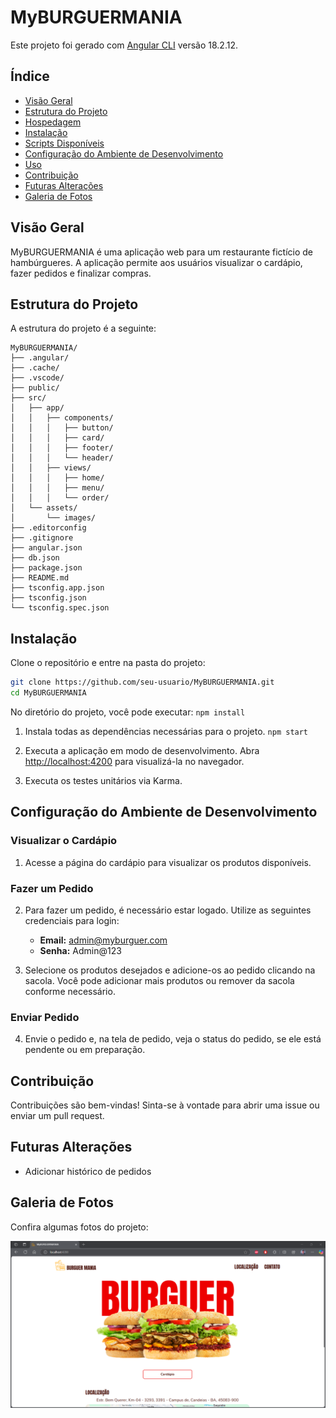# MyBURGUERMANIA

Este projeto foi gerado com [Angular CLI](https://github.com/angular/angular-cli) versão 18.2.12.

## Índice

- [Visão Geral](#visão-geral)
- [Estrutura do Projeto](#estrutura-do-projeto)
- [Hospedagem](#hospedagem)
- [Instalação](#instalação)
- [Scripts Disponíveis](#scripts-disponíveis)
- [Configuração do Ambiente de Desenvolvimento](#configuração-do-ambiente-de-desenvolvimento)
- [Uso](#uso)
- [Contribuição](#contribuição)
- [Futuras Alterações](#futuras-alterações)
- [Galeria de Fotos](#galeria-de-fotos)

## Visão Geral

MyBURGUERMANIA é uma aplicação web para um restaurante fictício de hambúrgueres. A aplicação permite aos usuários visualizar o cardápio, fazer pedidos e finalizar compras.

## Estrutura do Projeto

A estrutura do projeto é a seguinte:

```
MyBURGUERMANIA/
├── .angular/
├── .cache/
├── .vscode/
├── public/
├── src/
│   ├── app/
│   │   ├── components/
│   │   │   ├── button/
│   │   │   ├── card/
│   │   │   ├── footer/
│   │   │   └── header/
│   │   ├── views/
│   │   │   ├── home/
│   │   │   ├── menu/
│   │   │   └── order/
│   └── assets/
│       └── images/
├── .editorconfig
├── .gitignore
├── angular.json
├── db.json
├── package.json
├── README.md
├── tsconfig.app.json
├── tsconfig.json
└── tsconfig.spec.json
```

## Instalação

Clone o repositório e entre na pasta do projeto:

```bash
git clone https://github.com/seu-usuario/MyBURGUERMANIA.git
cd MyBURGUERMANIA
```

No diretório do projeto, você pode executar: `npm install`

1. Instala todas as dependências necessárias para o projeto.  `npm start`

2. Executa a aplicação em modo de desenvolvimento. Abra [http://localhost:4200](http://localhost:4200) para visualizá-la no navegador.

3. Executa os testes unitários via Karma.

## Configuração do Ambiente de Desenvolvimento

### Visualizar o Cardápio

1. Acesse a página do cardápio para visualizar os produtos disponíveis.

### Fazer um Pedido

2. Para fazer um pedido, é necessário estar logado. Utilize as seguintes credenciais para login:
    - **Email:** admin@myburguer.com
    - **Senha:** Admin@123

3. Selecione os produtos desejados e adicione-os ao pedido clicando na sacola. Você pode adicionar mais produtos ou remover da sacola conforme necessário.

### Enviar Pedido

4. Envie o pedido e, na tela de pedido, veja o status do pedido, se ele está pendente ou em preparação.

## Contribuição

Contribuições são bem-vindas! Sinta-se à vontade para abrir uma issue ou enviar um pull request.

## Futuras Alterações

- Adicionar histórico de pedidos

## Galeria de Fotos

Confira algumas fotos do projeto:

<img src="/src/assets/images/print-tela-inicial.png" alt="Tela Inicial">
